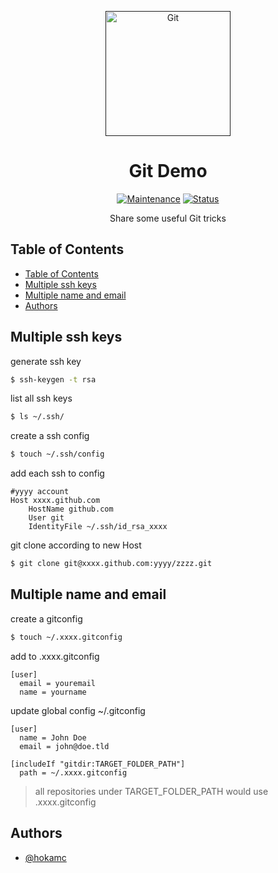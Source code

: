 <p align="center">
  <a href="" rel="noopener">
 <img src="https://upload.wikimedia.org/wikipedia/commons/thumb/e/e0/Git-logo.svg/1024px-Git-logo.svg.png"  width="200" alt="Git"></a>
</p>
<h1 align="center">Git Demo</h1>

<div align="center">

[![Maintenance](https://img.shields.io/badge/Maintained%3F-yes-green.svg)]()
[![Status](https://img.shields.io/badge/status-active-success.svg)]()

</div>

<p align="center"> Share some useful Git tricks
    <br> 
</p>

## Table of Contents

- [Table of Contents](#table-of-contents)
- [Multiple ssh keys](#multiple-ssh-keys)
- [Multiple name and email](#multiple-name-and-email)
- [Authors](#authors)

## Multiple ssh keys

generate ssh key
```bash
$ ssh-keygen -t rsa
```
list all ssh keys
```bash
$ ls ~/.ssh/
```
create a ssh config
```bash
$ touch ~/.ssh/config
```
add each ssh to config
```
#yyyy account
Host xxxx.github.com
	HostName github.com
	User git
	IdentityFile ~/.ssh/id_rsa_xxxx
```
git clone according to new Host
```bash
$ git clone git@xxxx.github.com:yyyy/zzzz.git
```

## Multiple name and email

create a gitconfig
```bash
$ touch ~/.xxxx.gitconfig
```
add to .xxxx.gitconfig
```
[user]
  email = youremail
  name = yourname
```
update global config ~/.gitconfig
```
[user]
  name = John Doe
  email = john@doe.tld

[includeIf "gitdir:TARGET_FOLDER_PATH"]
  path = ~/.xxxx.gitconfig
```
> all repositories under TARGET_FOLDER_PATH would use .xxxx.gitconfig



## Authors

- [@hokamc](https://github.com/hokamc)

